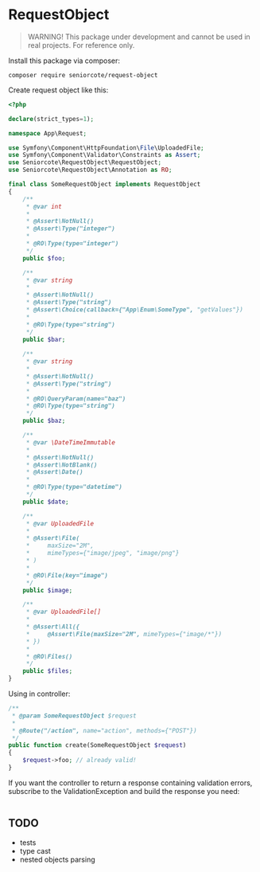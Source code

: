 # RequestObject

> WARNING! This package under development and cannot be used in real projects. For reference only.

Install this package via composer:

```
composer require seniorcote/request-object
```

Create request object like this:

```php
<?php

declare(strict_types=1);

namespace App\Request;

use Symfony\Component\HttpFoundation\File\UploadedFile;
use Symfony\Component\Validator\Constraints as Assert;
use Seniorcote\RequestObject\RequestObject;
use Seniorcote\RequestObject\Annotation as RO;

final class SomeRequestObject implements RequestObject
{
    /**
     * @var int
     *
     * @Assert\NotNull()
     * @Assert\Type("integer")
     * 
     * @RO\Type(type="integer") 
     */
    public $foo;

    /**
     * @var string
     *
     * @Assert\NotNull()
     * @Assert\Type("string")
     * @Assert\Choice(callback={"App\Enum\SomeType", "getValues"})
     * 
     * @RO\Type(type="string") 
     */
    public $bar;
    
    /**
     * @var string
     * 
     * @Assert\NotNull()
     * @Assert\Type("string")
     * 
     * @RO\QueryParam(name="baz")
     * @RO\Type(type="string") 
     */
    public $baz;

    /**
     * @var \DateTimeImmutable
     * 
     * @Assert\NotNull()
     * @Assert\NotBlank()
     * @Assert\Date()
     * 
     * @RO\Type(type="datetime") 
     */
    public $date;

    /**
     * @var UploadedFile
     * 
     * @Assert\File(
     *     maxSize="2M",
     *     mimeTypes={"image/jpeg", "image/png"}
     * )
     * 
     * @RO\File(key="image")
     */
    public $image;

    /**
     * @var UploadedFile[]
     * 
     * @Assert\All({
     *     @Assert\File(maxSize="2M", mimeTypes={"image/*"})    
     * })
     * 
     * @RO\Files()
     */
    public $files;
}
```

Using in controller:

```php
/**
 * @param SomeRequestObject $request
 *
 * @Route("/action", name="action", methods={"POST"})
 */
public function create(SomeRequestObject $request)
{
    $request->foo; // already valid!
}
```

If you want the controller to return a response containing validation errors, subscribe to the ValidationException and build the response you need:

```php

```

## TODO

- tests
- type cast
- nested objects parsing